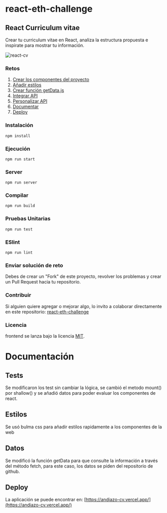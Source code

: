 # react-eth-challenge

## React Curriculum vitae

Crear tu curriculum vitae en React, analiza la estructura propuesta e inspirate para mostrar tu información.

![react-cv](https://github.com/gndx/react-eth-challenge/blob/440befcbc257b886015bd050666a21a3bec6c244/screenshot.png)

### Retos

1. [Crear los componentes del proyecto](https://github.com/gndx/react-eth-challenge/issues/1)
2. [Añadir estilos](https://github.com/gndx/react-eth-challenge/issues/2)
3. [Crear función getData.js](https://github.com/gndx/react-eth-challenge/issues/3)
4. [Integrar API](https://github.com/gndx/react-eth-challenge/issues/4)
5. [Personalizar API](https://github.com/gndx/react-eth-challenge/issues/5)
6. [Documentar](https://github.com/gndx/react-eth-challenge/issues/6)
7. [Deploy](https://github.com/gndx/react-eth-challenge/issues/7)

### Instalación

```
npm install
```

### Ejecución

```
npm run start
```

### Server

```
npm run server
```

### Compilar

```
npm run build
```

### Pruebas Unitarias

```
npm run test
```

### ESlint

```
npm run lint
```

### Enviar solución de reto

Debes de crear un "Fork" de este proyecto, revolver los problemas y crear un Pull Request hacia tu repositorio.

### Contribuir

Si alguien quiere agregar o mejorar algo, lo invito a colaborar directamente en este repositorio: [react-eth-challenge](https://github.com/gndx/react-eth-challenge/)

### Licencia

frontend se lanza bajo la licencia [MIT](https://opensource.org/licenses/MIT).

# Documentación 
## Tests
Se modificaron los test sin cambiar la lógica, se cambió el metodo mount() por shallow() y se añadió datos para poder evaluar los componentes de react.

## Estilos
Se usó bulma css para añadir estilos rapidamente a los componentes de la web

## Datos
Se modificó la función getData para que consulte la información a través del método fetch, para este caso, los datos se piden del repositorio de github.

## Deploy
La aplicación se puede encontrar en: [https://andiazo-cv.vercel.app/](https://andiazo-cv.vercel.app/)
